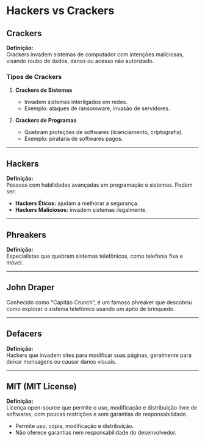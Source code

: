 # Hackers vs Crackers

## Crackers

**Definição:**  
Crackers invadem sistemas de computador com intenções maliciosas, visando roubo de dados, danos ou acesso não autorizado.

### Tipos de Crackers

1. **Crackers de Sistemas**  
   - Invadem sistemas interligados em redes.  
   - Exemplo: ataques de ransomware, invasão de servidores.

2. **Crackers de Programas**  
   - Quebram proteções de softwares (licenciamento, criptografia).  
   - Exemplo: pirataria de softwares pagos.

---

## Hackers

**Definição:**  
Pessoas com habilidades avançadas em programação e sistemas. Podem ser:

- **Hackers Éticos:** ajudam a melhorar a segurança.  
- **Hackers Maliciosos:** invadem sistemas ilegalmente.

---

## Phreakers

**Definição:**  
Especialistas que quebram sistemas telefônicos, como telefonia fixa e móvel.

---

## John Draper

Conhecido como “Capitão Crunch”, é um famoso phreaker que descobriu como explorar o sistema telefônico usando um apito de brinquedo.

---

## Defacers

**Definição:**  
Hackers que invadem sites para modificar suas páginas, geralmente para deixar mensagens ou causar danos visuais.

---

## MIT (MIT License)

**Definição:**  
Licença open-source que permite o uso, modificação e distribuição livre de softwares, com poucas restrições e sem garantias de responsabilidade.

- Permite uso, cópia, modificação e distribuição.  
- Não oferece garantias nem responsabilidade do desenvolvedor.

